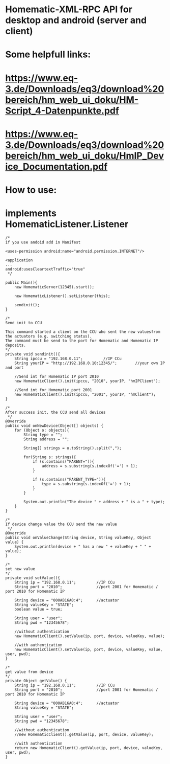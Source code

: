 # Homematic-XML-RPC API for desktop and android (server and client) 
 
# Some helpfull links:
 
# https://www.eq-3.de/Downloads/eq3/download%20bereich/hm_web_ui_doku/HM-Script_4-Datenpunkte.pdf
# https://www.eq-3.de/Downloads/eq3/download%20bereich/hm_web_ui_doku/HmIP_Device_Documentation.pdf
 
# How to use:


# implements HomematicListener.Listener

    /*
    if you use andoid add in Manifest

    <uses-permission android:name="android.permission.INTERNET"/>

    <application
    ...
    android:usesCleartextTraffic="true"
     */
     
    public Main(){
        new HomematicServer(12345).start();

        new HomematicListener().setListener(this);

        sendinit();
    }

    /*
    Send init to CCU

    This command started a client on the CCU who sent the new values​from the actuators (e.g. switching status).
    The command must be send to the port for Homematic and Homematic IP deposits.
    */
    private void sendinit(){
        String ipccu = "192.168.0.11";         //IP CCu
        String yourIP = "http://192.168.0.10:12345/";        //your own IP and port

        //Send int for Homematic IP port 2010
        new HomematicClient().init(ipccu, "2010", yourIP, "hmIPClient");

        //Send int for Homematic port 2001
        new HomematicClient().init(ipccu, "2001", yourIP, "hmClient");
    }

    /*
    After success init, the CCU send all devices
     */
    @Override
    public void onNewDevice(Object[] objects) {
        for (Object o: objects){
            String type = "";
            String address = "";

            String[] strings = o.toString().split(",");

            for(String s: strings){
                if (s.contains("PARENT=")){
                    address = s.substring(s.indexOf('=') + 1);
                }

                if (s.contains("PARENT_TYPE=")){
                    type = s.substring(s.indexOf('=') + 1);
                }
            }

            System.out.println("The device " + address + " is a " + type);
        }
    }

    /*
    If device change value the CCU send the new value
     */
    @Override
    public void onValueChange(String device, String valueKey, Object value) {
        System.out.println(device + " has a new " + valueKey + " " + value);
    }

    /*
    set new value
    */
    private void setValue(){
        String ip = "192.168.0.11";         //IP CCu
        String port = "2010";               //port 2001 for Homematic / port 2010 for Homematic IP

        String device = "000AB16A0:4";      //actuator
        String valueKey = "STATE";
        boolean value = true;

        String user = "user";
        String pwd = "12345678";

        //without authentication
        new HomematicClient().setValue(ip, port, device, valueKey, value);

        //with authentication
        new HomematicClient().setValue(ip, port, device, valueKey, value, user, pwd);
    }

    /*
    get value from device
    */
    private Object getValue() {
        String ip = "192.168.0.11";         //IP CCu
        String port = "2010";               //port 2001 for Homematic / port 2010 for Homematic IP

        String device = "000AB16A0:4";      //actuator
        String valueKey = "STATE";

        String user = "user";
        String pwd = "12345678";

        //without authentication
        //new HomematicClient().getValue(ip, port, device, valueKey);

        //with authentication
        return new HomematicClient().getValue(ip, port, device, valueKey, user, pwd);
    }
